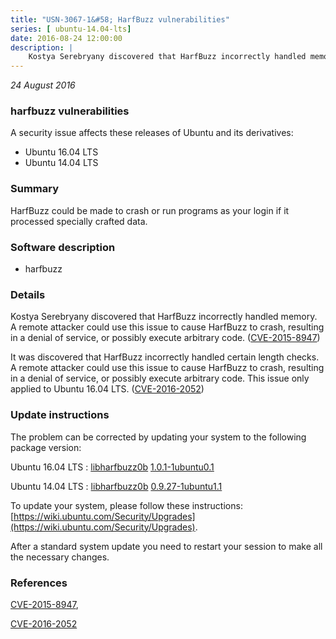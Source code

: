 ```yaml
---
title: "USN-3067-1&#58; HarfBuzz vulnerabilities"
series: [ ubuntu-14.04-lts]
date: 2016-08-24 12:00:00
description: |
    Kostya Serebryany discovered that HarfBuzz incorrectly handled memory. A remote attacker could use this issue to cause HarfBuzz to crash, resulting in a denial of service, or possibly execute arbitrary code. ([CVE-2015-8947](http://people.ubuntu.com/~ubuntu-security/cve/CVE-2015-8947))
--- 
```

 
 

*24 August 2016*

### harfbuzz vulnerabilities

A security issue affects these releases of Ubuntu and its derivatives:

* Ubuntu 16.04 LTS
* Ubuntu 14.04 LTS

### Summary

HarfBuzz could be made to crash or run programs as your login if it processed specially crafted data.

### Software description

* harfbuzz 

### Details

Kostya Serebryany discovered that HarfBuzz incorrectly handled memory. A remote attacker could use this issue to cause HarfBuzz to crash, resulting in a denial of service, or possibly execute arbitrary code. ([CVE-2015-8947](http://people.ubuntu.com/~ubuntu-security/cve/CVE-2015-8947))

It was discovered that HarfBuzz incorrectly handled certain length checks. A remote attacker could use this issue to cause HarfBuzz to crash, resulting in a denial of service, or possibly execute arbitrary code. This issue only applied to Ubuntu 16.04 LTS. ([CVE-2016-2052](http://people.ubuntu.com/~ubuntu-security/cve/CVE-2016-2052)) 

### Update instructions

The problem can be corrected by updating your system to the following package version:

Ubuntu 16.04 LTS
 : [libharfbuzz0b](https://launchpad.net/ubuntu/+source/harfbuzz) <span> [1.0.1-1ubuntu0.1](https://launchpad.net/ubuntu/+source/harfbuzz/1.0.1-1ubuntu0.1) </span> 

Ubuntu 14.04 LTS
 : [libharfbuzz0b](https://launchpad.net/ubuntu/+source/harfbuzz) <span> [0.9.27-1ubuntu1.1](https://launchpad.net/ubuntu/+source/harfbuzz/0.9.27-1ubuntu1.1) </span> 

To update your system, please follow these instructions: [https://wiki.ubuntu.com/Security/Upgrades](https://wiki.ubuntu.com/Security/Upgrades).

After a standard system update you need to restart your session to make all the necessary changes. 

### References

 
 [CVE-2015-8947](http://people.ubuntu.com/~ubuntu-security/cve/CVE-2015-8947), 

 [CVE-2016-2052](http://people.ubuntu.com/~ubuntu-security/cve/CVE-2016-2052)
 

